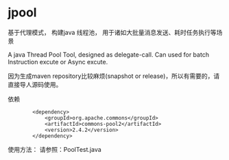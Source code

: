 # jpool
基于代理模式， 构建java 线程池， 用于诸如大批量消息发送、耗时任务执行等场景

A java Thread Pool Tool, designed as delegate-call. 
Can used for batch Instruction excute or Async excute.


因为生成maven repository比较麻烦(snapshot or release)，所以有需要的，请直接导人源码使用。

依赖
```
        <dependency>
            <groupId>org.apache.commons</groupId>
            <artifactId>commons-pool2</artifactId>
            <version>2.4.2</version>
        </dependency>

```

使用方法：
请参照：PoolTest.java
